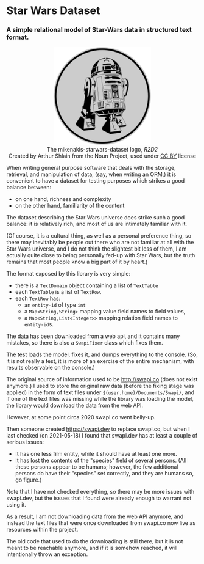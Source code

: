 # Star Wars Dataset

### A simple relational model of Star-Wars data in structured text format.

<p align="center">
<img title="mikenakis-starwars-dataset logo" src="starwars-dataset.svg" width="256"/><br/>
The mikenakis-starwars-dataset logo, <i>R2D2</i><br/>
Created by Arthur Shlain from the Noun Project, used under <a href="https://creativecommons.org/licenses/by/3.0/us/">CC BY</a> license<br/>
</p>

When writing general purpose software that deals with the storage, retrieval, and manipulation of data, 
(say, when writing an ORM,) 
it is convenient to have a dataset for testing purposes 
which strikes a good balance between:
- on one hand, richness and complexity
- on the other hand, familiarity of the content

The dataset describing the Star Wars universe does strike such a good balance: it is relatively rich,
and most of us are intimately familiar with it.  

(Of course, it is a cultural thing, as well as a personal preference thing, 
so there may inevitably be people out there who are not familiar at all with the Star Wars universe, 
and I do not think the slightest bit less of them, 
I am actually quite close to being personally fed-up with Star Wars, 
but the truth remains that most people know a big part of it by heart.)

The format exposed by this library is very simple:

- there is a `TextDomain` object containing a list of `TextTable`
- each `TextTable` is a list of `TextRow`.
- each `TextRow` has:
	- an `entity-id` of type `int`
	- a `Map<String,String>` mapping value field names to field values,
	- a `Map<String,List<Integer>>` mapping relation field names to `entity-id`s.

The data has been downloaded from a web api, and it contains many mistakes, 
so there is also a `SwapiFixer` class which fixes them.

The test loads the model, fixes it, and dumps everything to the console.
(So, it is not really a test, 
it is more of an exercise of the entire mechanism, 
with results observable on the console.)

The original source of information used to be http://swapi.co (does not exist anymore.) 
I used to store the original raw data (before the fixing stage was applied)
in the form of text files under `$(user.home)/Documents/Swapi/`, 
and if one of the text files was missing while the library was loading the model, 
the library would download the data from the web API.

However, at some point circa 2020 swapi.co went belly-up.

Then someone created https://swapi.dev to replace swapi.co, 
but when I last checked (on 2021-05-18)
I found that swapi.dev has at least a couple of serious issues:

- It has one less film entity, while it should have at least one more.
- It has lost the contents of the "species" field of several persons. (All these persons appear to be humans; however, the few additional persons do have their "species" set correctly, and they are humans so, go figure.)

Note that I have not checked everything, so there may be more issues with swapi.dev, but the issues that I found
were already enough to warrant not using it.

As a result, I am not downloading data from the web API anymore, and instead the text files that were once downloaded from swapi.co now live as resources within the project.

The old code that used to do the downloading is still there, but it is not meant to be reachable anymore, and if it is somehow reached, it will intentionally throw an exception.
